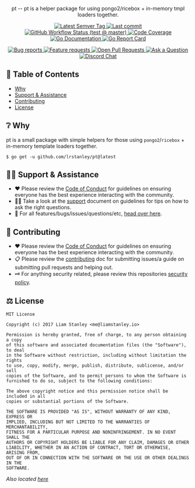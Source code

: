 <!-- template:begin:header -->
<!-- do not edit anything in this "template" block, its auto-generated -->
<p align="center">pt -- pt is a helper package for using pongo2/ricebox + in-memory tmpl loaders together.</p>
<p align="center">
  <a href="https://github.com/lrstanley/pt/tags">
    <img title="Latest Semver Tag" src="https://img.shields.io/github/v/tag/lrstanley/pt?style=flat-square">
  </a>
  <a href="https://github.com/lrstanley/pt/commits/master">
    <img title="Last commit" src="https://img.shields.io/github/last-commit/lrstanley/pt?style=flat-square">
  </a>

  <a href="https://github.com/lrstanley/pt/actions?query=workflow%3Atest+event%3Apush">
    <img title="GitHub Workflow Status (test @ master)" src="https://img.shields.io/github/workflow/status/lrstanley/pt/test/master?label=test&style=flat-square&event=push">
  </a>

  <a href="https://codecov.io/gh/lrstanley/pt">
    <img title="Code Coverage" src="https://img.shields.io/codecov/c/github/lrstanley/pt/master?style=flat-square">
  </a>

  <a href="https://pkg.go.dev/github.com/lrstanley/pt">
    <img title="Go Documentation" src="https://pkg.go.dev/badge/github.com/lrstanley/pt?style=flat-square">
  </a>
  <a href="https://goreportcard.com/report/github.com/lrstanley/pt">
    <img title="Go Report Card" src="https://goreportcard.com/badge/github.com/lrstanley/pt?style=flat-square">
  </a>
</p>
<p align="center">
  <a href="https://github.com/lrstanley/pt/issues?q=is:open+is:issue+label:bug">
    <img title="Bug reports" src="https://img.shields.io/github/issues/lrstanley/pt/bug?label=issues&style=flat-square">
  </a>
  <a href="https://github.com/lrstanley/pt/issues?q=is:open+is:issue+label:enhancement">
    <img title="Feature requests" src="https://img.shields.io/github/issues/lrstanley/pt/enhancement?label=feature%20requests&style=flat-square">
  </a>
  <a href="https://github.com/lrstanley/pt/pulls">
    <img title="Open Pull Requests" src="https://img.shields.io/github/issues-pr/lrstanley/pt?label=prs&style=flat-square">
  </a>
  <a href="https://github.com/lrstanley/pt/discussions/new?category=q-a">
    <img title="Ask a Question" src="https://img.shields.io/badge/support-ask_a_question!-blue?style=flat-square">
  </a>
  <a href="https://liam.sh/chat"><img src="https://img.shields.io/badge/discord-bytecord-blue.svg?style=flat-square" title="Discord Chat"></a>
</p>
<!-- template:end:header -->

<!-- template:begin:toc -->
<!-- do not edit anything in this "template" block, its auto-generated -->
## :link: Table of Contents

  - [Why](#grey_question-why)
  - [Support &amp; Assistance](#raising_hand_man-support--assistance)
  - [Contributing](#handshake-contributing)
  - [License](#balance_scale-license)
<!-- template:end:toc -->

## :grey_question: Why
pt is a small package with simple helpers for those using `pongo2`/`ricebox` + in-memory
template loaders together.

<!-- template:begin:goget -->
<!-- do not edit anything in this "template" block, its auto-generated -->
```console
$ go get -u github.com/lrstanley/pt@latest
```
<!-- template:end:goget -->

<!-- template:begin:support -->
<!-- do not edit anything in this "template" block, its auto-generated -->
## :raising_hand_man: Support & Assistance

   * :heart: Please review the [Code of Conduct](.github/CODE_OF_CONDUCT.md) for
     guidelines on ensuring everyone has the best experience interacting with
     the community.
   * :raising_hand_man: Take a look at the [support](.github/SUPPORT.md) document on
     guidelines for tips on how to ask the right questions.
   * :lady_beetle: For all features/bugs/issues/questions/etc, [head over here](https://github.com/lrstanley/pt/issues/new/choose).
<!-- template:end:support -->

<!-- template:begin:contributing -->
<!-- do not edit anything in this "template" block, its auto-generated -->
## :handshake: Contributing

   * :heart: Please review the [Code of Conduct](.github/CODE_OF_CONDUCT.md) for guidelines
     on ensuring everyone has the best experience interacting with the
	   community.
   * :clipboard: Please review the [contributing](.github/CONTRIBUTING.md) doc for submitting
     issues/a guide on submitting pull requests and helping out.
   * :old_key: For anything security related, please review this repositories [security policy](https://github.com/lrstanley/pt/security/policy).
<!-- template:end:contributing -->

<!-- template:begin:license -->
<!-- do not edit anything in this "template" block, its auto-generated -->
## :balance_scale: License

```
MIT License

Copyright (c) 2017 Liam Stanley <me@liamstanley.io>

Permission is hereby granted, free of charge, to any person obtaining a copy
of this software and associated documentation files (the "Software"), to deal
in the Software without restriction, including without limitation the rights
to use, copy, modify, merge, publish, distribute, sublicense, and/or sell
copies of the Software, and to permit persons to whom the Software is
furnished to do so, subject to the following conditions:

The above copyright notice and this permission notice shall be included in all
copies or substantial portions of the Software.

THE SOFTWARE IS PROVIDED "AS IS", WITHOUT WARRANTY OF ANY KIND, EXPRESS OR
IMPLIED, INCLUDING BUT NOT LIMITED TO THE WARRANTIES OF MERCHANTABILITY,
FITNESS FOR A PARTICULAR PURPOSE AND NONINFRINGEMENT. IN NO EVENT SHALL THE
AUTHORS OR COPYRIGHT HOLDERS BE LIABLE FOR ANY CLAIM, DAMAGES OR OTHER
LIABILITY, WHETHER IN AN ACTION OF CONTRACT, TORT OR OTHERWISE, ARISING FROM,
OUT OF OR IN CONNECTION WITH THE SOFTWARE OR THE USE OR OTHER DEALINGS IN THE
SOFTWARE.
```

_Also located [here](LICENSE)_
<!-- template:end:license -->
